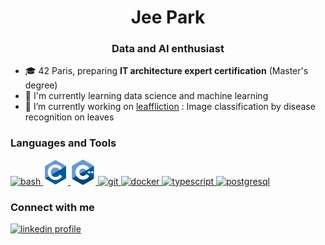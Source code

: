 <h1 align="center">Jee Park</h1>
<h3 align="center">Data and AI enthusiast</h3>

- 🎓 42 Paris, preparing **IT architecture expert certification** (Master's degree)
- 🌱 I'm currently learning data science and machine learning
- 🔭 I’m currently working on [leaffliction](https://github.com/jhparkkkk/Leaffliction) : Image classification by disease recognition on leaves

<h3 align="left">Languages and Tools</h3>
<p align="left">
  <a href="https://www.gnu.org/software/bash/" target="_blank" rel="noreferrer">
    <img src="https://www.vectorlogo.zone/logos/python/python-icon.svg" alt="bash" width="40" height="40"/>
  </a> 
  <a href="https://www.cprogramming.com/" target="_blank" rel="noreferrer"> 
    <img src="https://raw.githubusercontent.com/devicons/devicon/master/icons/c/c-original.svg" alt="c" width="40" height="40"/> 
  </a> 
  <a href="https://www.w3schools.com/cpp/" target="_blank" rel="noreferrer"> 
    <img src="https://raw.githubusercontent.com/devicons/devicon/master/icons/cplusplus/cplusplus-original.svg" alt="cplusplus" width="40" height="40"/> 
  </a> 
  <a href="https://git-scm.com/" target="_blank" rel="noreferrer"> 
    <img src="https://www.vectorlogo.zone/logos/git-scm/git-scm-icon.svg" alt="git" width="40" height="40"/> 
  </a>
  <a href="https://www.docker.com/" target="_blank" rel="noreferrer">
    <img src="https://www.vectorlogo.zone/logos/docker/docker-icon.svg" alt="docker" width="40" height="40" />
  </a>
  <a href="https://www.docker.com/" target="_blank" rel="noreferrer">
    <img src="https://www.vectorlogo.zone/logos/typescriptlang/typescriptlang-icon.svg" alt="typescript" width="40" height="40" />
  </a>
  <a href="https://www.postgresql.org/" target="_blank" rel="noreferrer">
    <img src="https://www.vectorlogo.zone/logos/postgresql/postgresql-icon.svg" alt="postgresql" width="40" height="40">
  </a>

<h3 align="left">Connect with me</h3>
<a href="https://www.linkedin.com/in/jee-park-aa6101139/" target="_blank" rel="noreferrer">
  <img src="https://www.vectorlogo.zone/logos/linkedin/linkedin-icon.svg" alt="linkedin profile" width="40" height="40">
</a>

 
